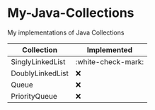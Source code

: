 # My-Java-Collections
My implementations of Java Collections 

| Collection       | Implemented        |
|------------------|--------------------|
| SinglyLinkedList | :white-check-mark: |
| DoublyLinkedList | :x:                |
| Queue            | :x:                |
| PriorityQueue    | :x:                |
